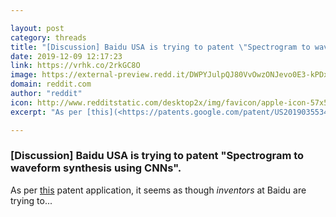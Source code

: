 ```yaml
---

layout: post
category: threads
title: "[Discussion] Baidu USA is trying to patent \"Spectrogram to waveform synthesis using CNNs\"."
date: 2019-12-09 12:17:23
link: https://vrhk.co/2rkGC8O
image: https://external-preview.redd.it/DWPYJulpQJ80VvOwzONJevo0E3-kPDxs-Pn0qNszN4w.jpg?width=100&height=52.3560209424&auto=webp&s=f594c02b4aea2e26a9f0afc5f0132c0de39f41fc
domain: reddit.com
author: "reddit"
icon: http://www.redditstatic.com/desktop2x/img/favicon/apple-icon-57x57.png
excerpt: "As per [this](<https://patents.google.com/patent/US20190355347A1/en>) patent application, it seems as though *inventors* at Baidu are trying to..."

---
```


### [Discussion] Baidu USA is trying to patent "Spectrogram to waveform synthesis using CNNs".

As per [this](<https://patents.google.com/patent/US20190355347A1/en>) patent application, it seems as though *inventors* at Baidu are trying to...